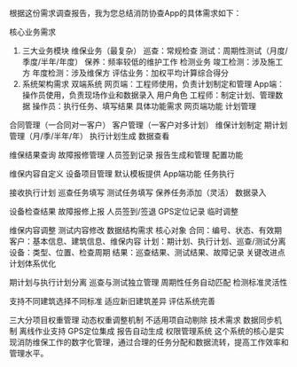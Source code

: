 根据这份需求调查报告，我为您总结消防协查App的具体需求如下：

核心业务需求
1. 三大业务模块
维保业务（最复杂）
巡查：常规检查
测试：周期性测试（月度/季度/半年/年度）
保养：频率较低的维护工作
检测业务
竣工检测：涉及施工方
年度检测：涉及维保方
评估业务：加权平均计算综合得分
2. 系统架构需求
双端系统
网页端：工程师使用，负责计划制定和管理
App端：操作员使用，负责现场作业和数据录入
用户角色
工程师：制定计划、管理数据
操作员：执行任务、填写结果
具体功能需求
网页端功能
计划管理

合同管理（一合同对一客户）
客户管理（一客户对多计划）
维保计划制定
期计划管理（月/季/半年/年）
执行计划生成
数据查看

维保结果查询
故障报修管理
人员签到记录
报告生成和管理
配置功能

维保内容自定义
设备项目管理
默认模板提供
App端功能
任务执行

接收执行计划
巡查任务填写
测试任务填写
保养任务添加（灵活）
数据录入

设备检查结果
故障报修上报
人员签到/签退
GPS定位记录
临时调整

维保内容调整
测试内容修改
数据结构需求
核心对象
合同：编号、状态、有效期
客户：基本信息、建筑信息、维保内容
计划：期计划、执行计划、巡查/测试分离
设备：类型、位置、检查周期
结果：巡查结果、测试结果、故障记录
关键改进点
计划体系优化

期计划与执行计划分离
巡查与测试独立管理
周期性任务自动匹配
检测标准灵活性

支持不同建筑选择不同标准
适应新旧建筑差异
评估系统完善

三大分项目权重管理
动态权重调整机制
不适用项自动剔除
技术需求
数据同步机制
离线作业支持
GPS定位集成
报告自动生成
权限管理系统
这个系统的核心是实现消防维保工作的数字化管理，通过合理的任务分配和数据流转，提高工作效率和管理水平。